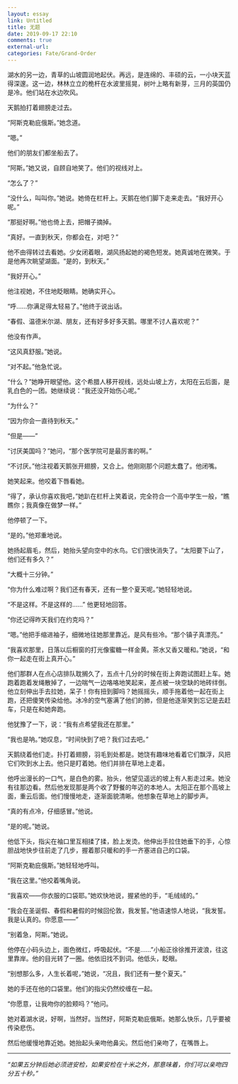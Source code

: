 ```yaml
---
layout: essay
link: Untitled
title: 无题
date: 2019-09-17 22:10
comments: true
external-url:
categories: Fate/Grand-Order
---
```

湖水的另一边，青草的山坡圆润地起伏。再远，是连绵的、丰硕的云，一小块天蓝得深邃。这一边，林林立立的桅杆在水波里摇晃，树叶上略有新芽，三月的英国仍是冷。他们站在水边吹风。

天鹅拍打着翅膀走过去。

“阿斯克勒庇俄斯。”她念道。

“嗯。”

他们的朋友们都坐船去了。

“阿斯。”她又说，自顾自地笑了。他们的视线对上。

“怎么了？” 

“没什么，叫叫你。”她说。她倚在栏杆上。天鹅在他们脚下走来走去。“我好开心呢。” 

“那挺好啊。”他也倚上去，把帽子摘掉。

“真好。一直到秋天，你都会在，对吧？”

他不由得转过去看她。少女闭着眼，湖风扬起她的褐色短发。她真诚地在微笑。于是他再次眺望湖面。“是的，到秋天。” 

“我好开心。”

他注视她，不住地眨眼睛。她确实开心。

“呼……你满足得太轻易了。”他终于说出话。

“春假、温德米尔湖、朋友，还有好多好多天鹅。哪里不讨人喜欢呢？”

他没有作声。

“这风真舒服。”她说。 

“对不起。”他急忙说。

“什么？”她睁开眼望他。这个希腊人移开视线，远处山坡上方，太阳在云后面，是乳白色的一团。她继续说：“我还没开始伤心呢。”

“为什么？”

“因为你会一直待到秋天。”

“但是——”

“讨厌美国吗？”她问，“那个医学院可是最厉害的啊。”

“不讨厌。”他注视着天鹅张开翅膀，又合上。他刚刚那个问题太蠢了。他闭嘴。

她笑起来。他咬着下唇看她。 

“得了，承认你喜欢我吧，”她趴在栏杆上笑着说，完全符合一个高中学生一般，“瞧瞧你；我真像在做梦一样。”

他停顿了一下。

“是的。”他郑重地说。

她扬起眉毛，然后，她抬头望向空中的水鸟。它们很快消失了。“太阳要下山了，他们还有多久？”

“大概十三分钟。”

“你为什么难过啊？我们还有春天，还有一整个夏天呢。”她轻轻地说。

“不是这样。不是这样的……” 他更轻地回答。

“你还记得昨天我们在约克吗？”

“嗯。”他把手缩进袖子，细微地往她那里靠近。是风有些冷。“那个镇子真漂亮。”

“我喜欢那里，日落以后橱窗的打光像蜜糖一样金黄。茶水又香又暖和。”她说，“和你一起走在街上真开心。”

他们那群人在点心店排队耽搁久了，五点十几分的时候在街上奔跑试图赶上车。她跑着跑着发绳散掉了，一边喘气一边咯咯地笑起来，差点被一块空缺的地砖绊倒。他立刻伸出手去拉她，呆子！你有扭到脚吗？她摇摇头，顺手拖着他一起在街上跑，还把傻笑传染给他。冰冷的空气塞满了他们的肺，但是他逐渐笑到忘记是去赶车，只是在和她奔跑。

他犹豫了一下，说：“我有点希望我还在那里。”

“我也是呐。”她叹息，“时间快到了吧？我们过去吧。”

天鹅绕着他们走。扑打着翅膀，羽毛到处都是。她饶有趣味地看着它们飘浮，风把它们吹到水上去。他只是盯着她。他们并排在草地上走着。 

他呼出漫长的一口气，是白色的雾。抬头，他望见遥远的坡上有人影走过来。她没有往那边看。然后他发现那是两个收了野餐的年迈的本地人。太阳正在那个高坡上面，重云后面。他们慢慢地走，逐渐面貌清晰。他想象在草地上的脚步声。

“真的有点冷，仔细感冒。”他说。

“是的呢。”她说。

他低下头，指尖在袖口里互相揉了揉，脸上发烫。他伸出手拉住她垂下的手，心惊胆战地快步往前走了几步，握着那只暖和的手一齐塞进自己的口袋。

“阿斯克勒庇俄斯。”她轻轻地呼叫。

“我在这里。”他咬着嘴角说。

“我喜欢——你衣服的口袋耶。”她欢快地说，握紧他的手，“毛绒绒的。”

“我会在圣诞假、春假和暑假的时候回伦敦，我发誓。”他语速惊人地说，“我发誓。我是认真的。你愿意——”

“别着急，阿斯。”她说。

他停在小码头边上，面色微红，呼吸起伏。“不是……”小船正徐徐推开波浪，往这里靠岸。他的目光转了一圈。他依旧找不到词。他低头，眨眼。

“别想那么多，人生长着呢，”她说，“况且，我们还有一整个夏天。”

她的手还在他的口袋里。他们的指尖仍然绞缠在一起。

“你愿意，让我吻你的脸颊吗？”他问。

她对着湖水说，好啊，当然好。当然好，阿斯克勒庇俄斯。她那么快乐，几乎要被传染悲伤。

然后他缓慢地靠近她。她抬起头亲吻他鼻尖。然后他们亲吻了，在嘴唇上。


***


*“如果五分钟后她必须进安检，如果安检在十米之外，那意味着，你们可以亲吻四分五十秒。”*